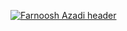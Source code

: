 [![Farnoosh Azadi
header](https://github.com/afarnoosh/afarnoosh/blob/master/assets/afarnoosh.png)](https://afarnoosh.github.io)
